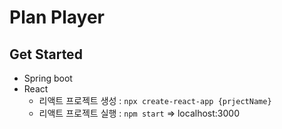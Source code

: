 # Plan Player

## Get Started

- Spring boot
- React
  - 리액트 프로젝트 생성 : `npx create-react-app {prjectName}`
  - 리액트 프로젝트 실행 : `npm start` => localhost:3000

